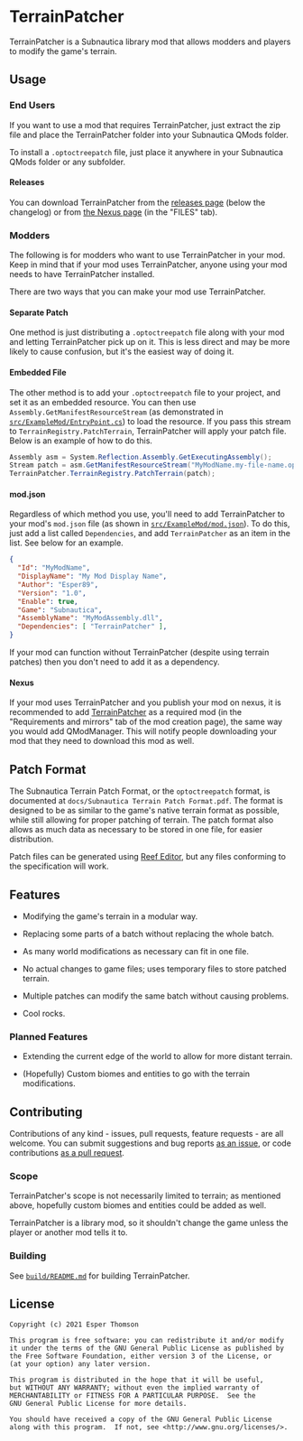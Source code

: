 # TerrainPatcher

TerrainPatcher is a Subnautica library mod that allows modders and players to modify the game's terrain.

## Usage

### End Users

If you want to use a mod that requires TerrainPatcher, just extract the zip file and place the TerrainPatcher folder into your Subnautica QMods folder.

To install a `.optoctreepatch` file, just place it anywhere in your Subnautica QMods folder or any subfolder.

#### Releases

You can download TerrainPatcher from the [releases page](https://github.com/Esper89/Subnautica-TerrainPatcher/releases/latest) (below the changelog) or from [the Nexus page](https://www.nexusmods.com/subnautica/mods/823) (in the "FILES" tab).

### Modders

The following is for modders who want to use TerrainPatcher in your mod. Keep in mind that if your mod uses TerrainPatcher, anyone using your mod needs to have TerrainPatcher installed.

There are two ways that you can make your mod use TerrainPatcher.

#### Separate Patch

One method is just distributing a `.optoctreepatch` file along with your mod and letting TerrainPatcher pick up on it. This is less direct and may be more likely to cause confusion, but it's the easiest way of doing it.

#### Embedded File

The other method is to add your `.optoctreepatch` file to your project, and set it as an embedded resource. You can then use `Assembly.GetManifestResourceStream` (as demonstrated in [`src/ExampleMod/EntryPoint.cs`](./src/ExampleMod/EntryPoint.cs)) to load the resource. If you pass this stream to `TerrainRegistry.PatchTerrain`, TerrainPatcher will apply your patch file. Below is an example of how to do this.

```cs
Assembly asm = System.Reflection.Assembly.GetExecutingAssembly();
Stream patch = asm.GetManifestResourceStream("MyModName.my-file-name.optoctreepatch");
TerrainPatcher.TerrainRegistry.PatchTerrain(patch);
```

#### mod.json

Regardless of which method you use, you'll need to add TerrainPatcher to your mod's `mod.json` file (as shown in [`src/ExampleMod/mod.json`](./src/ExampleMod/mod.json)). To do this, just add a list called `Dependencies`, and add `TerrainPatcher` as an item in the list. See below for an example.

```json
{
  "Id": "MyModName",
  "DisplayName": "My Mod Display Name",
  "Author": "Esper89",
  "Version": "1.0",
  "Enable": true,
  "Game": "Subnautica",
  "AssemblyName": "MyModAssembly.dll",
  "Dependencies": [ "TerrainPatcher" ],
}
```

If your mod can function without TerrainPatcher (despite using terrain patches) then you don't need to add it as a dependency.

#### Nexus

If your mod uses TerrainPatcher and you publish your mod on nexus, it is recommended to add [TerrainPatcher](https://www.nexusmods.com/subnautica/mods/823) as a required mod (in the "Requirements and mirrors" tab of the mod creation page), the same way you would add QModManager. This will notify people downloading your mod that they need to download this mod as well.

## Patch Format

The Subnautica Terrain Patch Format, or the `optoctreepatch` format, is documented at `docs/Subnautica Terrain Patch Format.pdf`. The format is designed to be as similar to the game's native terrain format as possible, while still allowing for proper patching of terrain. The patch format also allows as much data as necessary to be stored in one file, for easier distribution.

Patch files can be generated using [Reef Editor](https://www.nexusmods.com/subnautica/mods/728), but any files conforming to the specification will work.

## Features

 - Modifying the game's terrain in a modular way.

 - Replacing some parts of a batch without replacing the whole batch.

 - As many world modifications as necessary can fit in one file.

 - No actual changes to game files; uses temporary files to store patched terrain.

 - Multiple patches can modify the same batch without causing problems.

 - Cool rocks.
 
### Planned Features
 
 - Extending the current edge of the world to allow for more distant terrain.

 - (Hopefully) Custom biomes and entities to go with the terrain modifications.

## Contributing

Contributions of any kind - issues, pull requests, feature requests - are all welcome. You can submit suggestions and bug reports [as an issue](https://github.com/Esper89/Subnautica-TerrainPatcher/issues/new/choose), or code contributions [as a pull request](https://github.com/Esper89/Subnautica-TerrainPatcher/pulls).

### Scope

TerrainPatcher's scope is not necessarily limited to terrain; as mentioned above, hopefully custom biomes and entities could be added as well.

TerrainPatcher is a library mod, so it shouldn't change the game unless the player or another mod tells it to.

### Building

See [`build/README.md`](./build/README.md) for building TerrainPatcher.

## License

    Copyright (c) 2021 Esper Thomson

    This program is free software: you can redistribute it and/or modify
    it under the terms of the GNU General Public License as published by
    the Free Software Foundation, either version 3 of the License, or
    (at your option) any later version.

    This program is distributed in the hope that it will be useful,
    but WITHOUT ANY WARRANTY; without even the implied warranty of
    MERCHANTABILITY or FITNESS FOR A PARTICULAR PURPOSE.  See the
    GNU General Public License for more details.

    You should have received a copy of the GNU General Public License
    along with this program.  If not, see <http://www.gnu.org/licenses/>.

